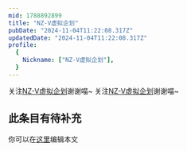 ```yaml
---
mid: 1788892899
title: "NZ-V虚拟企划"
pubDate: "2024-11-04T11:22:08.317Z"
updatedDate: "2024-11-04T11:22:08.317Z"
profile:
  {
    Nickname: ["NZ-V虚拟企划"],
  }
---
```


关注[NZ-V虚拟企划](https://space.bilibili.com/1788892899)谢谢喵~ 关注[NZ-V虚拟企划](https://space.bilibili.com/1788892899)谢谢喵~

## 此条目有待补充
你可以在[这里](https://github.com/Yuhanawa/VTuber.ICU/edit/master/src/content/v/NZ-V虚拟企划/index.md)编辑本文
